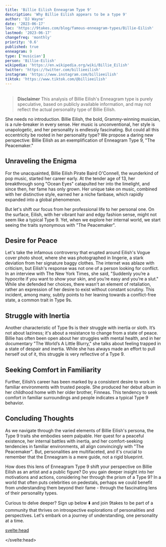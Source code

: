 ```yaml
---
title: 'Billie Eilish Enneagram Type 9'
description: 'Why Billie Eilish appears to be a type 9'
author: 'DJ Wayne'
date: '2023-06-17'
loc: 'https://9takes.com/blog/famous-enneagram-types/Billie-Eilish'
lastmod: '2023-06-17'
changefreq: 'monthly'
priority: '0.6'
published: true
enneagram: 9
type: ['musician']
person: 'Billie-Eilish'
wikipedia: 'https://en.wikipedia.org/wiki/Billie_Eilish'
twitter: 'https://twitter.com/billieeilish'
instagram: 'https://www.instagram.com/billieeilish'
tiktok: 'https://www.tiktok.com/@billieeilish'
---
```


<script>
	import  PopCard  from "../../../lib/components/atoms/PopCard.svelte";
</script>
<div
	style="display: flex;
    justify-content: center;
    margin: 1rem 0;
	"
>
	<PopCard
		image={`/types/9s/${'Billie-Eilish'}.webp`}
		showIcon={false}
		displayText="Billie Eilish"
		subtext=""
	/>
</div>

> **Disclaimer** This analysis of Billie Eilish's Enneagram type is purely speculative, based on publicly available information, and may not reflect the actual personality type of Billie Eilish.

<p class="firstLetter">She needs no introduction. Billie Eilish, the bold, Grammy-winning musician, is a rule-breaker in every sense. Her music is unconventional, her style is unapologetic, and her personality is endlessly fascinating. But could all this eccentricity be rooted in her personality type? We propose a daring new perspective: Billie Eilish as an exemplification of Enneagram Type 9, "The Peacemaker."</p>

## Unraveling the Enigma

For the unacquainted, Billie Eilish Pirate Baird O'Connell, the wunderkind of pop music, started her career early. At the tender age of 13, her breakthrough song "Ocean Eyes" catapulted her into the limelight, and since then, her fame has only grown. Her unique take on music, combined with her distinctive style, earned her a niche fanbase, which rapidly expanded into a global phenomenon.

But let's shift our focus from her professional life to her personal one. On the surface, Eilish, with her vibrant hair and edgy fashion sense, might not seem like a typical Type 9. Yet, when we explore her internal world, we start seeing the traits synonymous with "The Peacemaker".

## Desire for Peace

Let's take the infamous controversy that erupted around Eilish's Vogue cover photo shoot, where she was photographed in lingerie, a stark deviation from her signature baggy clothes. The internet was ablaze with criticism, but Eilish's response was not one of a person looking for conflict. In an interview with The New York Times, she said, "Suddenly you’re a hypocrite if you want to show your skin, and you’re easy and you’re a slut." While she defended her choices, there wasn't an element of retaliation, rather an expression of her desire to exist without constant scrutiny. This incident, among many, subtly points to her leaning towards a conflict-free state, a common trait in Type 9s.

## Struggle with Inertia

Another characteristic of Type 9s is their struggle with inertia or sloth. It’s not about laziness; it's about a resistance to change from a state of peace. Billie has often been open about her struggles with mental health, and in her documentary "The World’s A Little Blurry," she talks about feeling trapped in a state of despair and inertia. While she has always made an effort to pull herself out of it, this struggle is very reflective of a Type 9.

## Seeking Comfort in Familiarity

Further, Eilish’s career has been marked by a consistent desire to work in familiar environments with trusted people. She produced her debut album in her childhood home with her older brother, Finneas. This tendency to seek comfort in familiar surroundings and people indicates a typical Type 9 behavior.

## Concluding Thoughts

As we navigate through the varied elements of Billie Eilish's persona, the Type 9 traits she embodies seem palpable. Her quest for a peaceful existence, her internal battles with inertia, and her comfort-seeking tendencies in familiar environments, all align convincingly with "The Peacemaker". But, personalities are multifaceted, and it's crucial to remember that the Enneagram is a mere guide, not a rigid blueprint.

How does this lens of Enneagram Type 9 shift your perspective on Billie Eilish as an artist and a public figure? Do you gain deeper insight into her motivations and actions, considering her through the prism of a Type 9? In a world that often puts celebrities on pedestals, perhaps we could benefit from understanding them beyond their fame - through the fascinating lens of their personality types.

Curious to delve deeper? Sign up below ⬇️ and join 9takes to be part of a community that thrives on introspective explorations of personalities and perspectives. Let's embark on a journey of understanding, one personality at a time.

<svelte:head>

</svelte:head>
